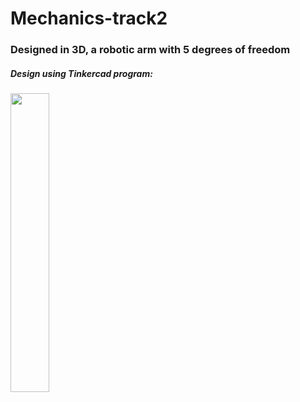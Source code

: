 # Mechanics-track2
### Designed in 3D, a robotic arm with 5 degrees of freedom
##### Design using Tinkercad program:
<img src="https://github.com/user-attachments/assets/dc21255b-d4e6-4605-af75-779f2f8c6394.jpg.jpg" width="35%" height="35%">

